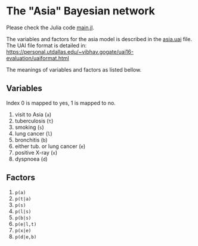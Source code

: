 # The "Asia" Bayesian network

Please check the Julia code [main.jl](main.jl).

The variables and factors for the asia model is described in the [asia.uai](asia.uai) file.
The UAI file format is detailed in:
https://personal.utdallas.edu/~vibhav.gogate/uai16-evaluation/uaiformat.html

The meanings of variables and factors as listed bellow.

## Variables

Index 0 is mapped to yes, 1 is mapped to no.

1. visit to Asia (``a``)
2. tuberculosis (``t``)
3. smoking (``s``)
4. lung cancer (``l``)
5. bronchitis (``b``)
6. either tub. or lung cancer (``e``)
7. positive X-ray (``x``)
8. dyspnoea (``d``)

## Factors

1. ``p(a)``
2. ``p(t|a)``
3. ``p(s)``
4. ``p(l|s)``
5. ``p(b|s)``
6. ``p(e|l,t)``
7. ``p(x|e)``
8. ``p(d|e,b)``
